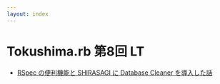```yaml
---
layout: index
---
```


# Tokushima.rb 第8回 LT

* [RSpec の便利機能と SHIRASAGI に Database Cleaner を導入した話](/remark.js/index.html?%2Fslides%2F2015-03-29%2Frspec-extension.md)

<!--
# Tokushima.rb 第7回 LT

* [ダブルそれともシングル？](/remark.js/index.html?/slides/7th/double-vs-single.md)
* [作ってみました: open_jtalk-ruby/server](/remark.js/index.html?/slides/7th/open_jtalk-ruby.md)
* [作ってみました: heroku-buildpack-linuxbrew](/remark.js/index.html?/slides/7th/heroku-buildpack-linuxbrew.md)
-->
